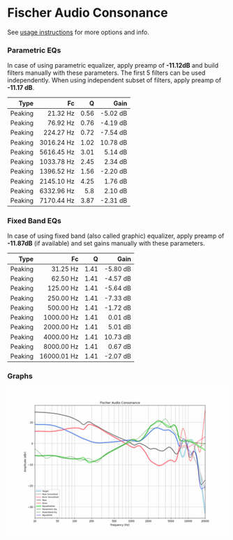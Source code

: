 # Fischer Audio Consonance
See [usage instructions](https://github.com/jaakkopasanen/AutoEq#usage) for more options and info.

### Parametric EQs
In case of using parametric equalizer, apply preamp of **-11.12dB** and build filters manually
with these parameters. The first 5 filters can be used independently.
When using independent subset of filters, apply preamp of **-11.17 dB**.

| Type    | Fc         |    Q | Gain     |
|--------:|-----------:|-----:|---------:|
| Peaking | 21.32 Hz   | 0.56 | -5.02 dB |
| Peaking | 76.92 Hz   | 0.76 | -4.19 dB |
| Peaking | 224.27 Hz  | 0.72 | -7.54 dB |
| Peaking | 3016.24 Hz | 1.02 | 10.78 dB |
| Peaking | 5616.45 Hz | 3.01 | 5.14 dB  |
| Peaking | 1033.78 Hz | 2.45 | 2.34 dB  |
| Peaking | 1396.52 Hz | 1.56 | -2.20 dB |
| Peaking | 2145.10 Hz | 4.25 | 1.76 dB  |
| Peaking | 6332.96 Hz | 5.8  | 2.10 dB  |
| Peaking | 7170.44 Hz | 3.87 | -2.31 dB |

### Fixed Band EQs
In case of using fixed band (also called graphic) equalizer, apply preamp of **-11.87dB**
(if available) and set gains manually with these parameters.

| Type    | Fc          |    Q | Gain     |
|--------:|------------:|-----:|---------:|
| Peaking | 31.25 Hz    | 1.41 | -5.80 dB |
| Peaking | 62.50 Hz    | 1.41 | -4.57 dB |
| Peaking | 125.00 Hz   | 1.41 | -5.64 dB |
| Peaking | 250.00 Hz   | 1.41 | -7.33 dB |
| Peaking | 500.00 Hz   | 1.41 | -1.72 dB |
| Peaking | 1000.00 Hz  | 1.41 | 0.01 dB  |
| Peaking | 2000.00 Hz  | 1.41 | 5.01 dB  |
| Peaking | 4000.00 Hz  | 1.41 | 10.73 dB |
| Peaking | 8000.00 Hz  | 1.41 | 0.67 dB  |
| Peaking | 16000.01 Hz | 1.41 | -2.07 dB |

### Graphs
![](./Fischer%20Audio%20Consonance.png)